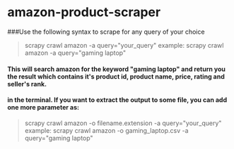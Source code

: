# amazon-product-scraper




###Use the following syntax to scrape for any query of your choice 

> scrapy crawl amazon -a query="your_query"
>example: scrapy crawl amazon -a query="gaming laptop"


#### This will search amazon for the keyword "gaming laptop" and return you the result which contains it's product id, product name, price, rating and seller's rank.
#### in the terminal. If you want to extract the output to some file, you can add one more parameter as:

> scrapy crawl amazon -o filename.extension -a query="your_query"
> example: scrapy crawl amazon -o gaming_laptop.csv -a query="gaming laptop"

